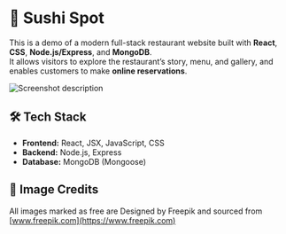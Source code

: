 
# 🍣 Sushi Spot


This is a demo of a modern full-stack restaurant website built with **React**, **CSS**, **Node.js/Express**, and **MongoDB**.  
It allows visitors to explore the restaurant’s story, menu, and gallery, and enables customers to make **online reservations**.


![Screenshot description](sushi_spot_img.png)


## 🛠️ Tech Stack

- **Frontend:** React, JSX, JavaScript, CSS
- **Backend:** Node.js, Express
- **Database:** MongoDB (Mongoose)

## 📸 Image Credits

All images marked as free are Designed by Freepik and sourced from [www.freepik.com](https://www.freepik.com)



